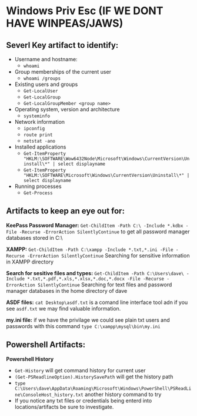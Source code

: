 # Windows Priv Esc (IF WE DONT HAVE WINPEAS/JAWS)

## Severl Key artifact to identify:

- Username and hostname:
    - `whoami`
- Group memberships of the current user
    - `whoami /groups`
- Existing users and groups
    - `Get-LocalUser`
    - `Get-LocalGroup`
    - `Get-LocalGroupMember <group name>`
- Operating system, version and architecture
    - `systeminfo`
- Network information
    - `ipconfig`
    - `route print`
    - `netstat -ano`
- Installed applications
    - `Get-ItemProperty "HKLM:\SOFTWARE\Wow6432Node\Microsoft\Windows\CurrentVersion\Uninstall\*" | select displayname`
    - `Get-ItemProperty "HKLM:\SOFTWARE\Microsoft\Windows\CurrentVersion\Uninstall\*" | select displayname`
- Running processes
    - `Get-Process`


## Artifacts to keep an eye out for:

**KeePass Password Manager:**
`Get-ChildItem -Path C:\ -Include *.kdbx -File -Recurse -ErrorAction SilentlyContinue` to get all password manager databases stored in C:\

**XAMPP:**
`Get-ChildItem -Path C:\xampp -Include *.txt,*.ini -File -Recurse -ErrorAction SilentlyContinue` Searching for sensitive information in XAMPP directory

**Search for sesitive files and types:**
`Get-ChildItem -Path C:\Users\dave\ -Include *.txt,*.pdf,*.xls,*.xlsx,*.doc,*.docx -File -Recurse -ErrorAction SilentlyContinue` Searching for text files and password manager databases in the home directory of dave

**ASDF files:**
`cat Desktop\asdf.txt` is a comand line interface tool adn if you see `asdf.txt` we may find valuable information. 

**my.ini file:**
if we have the privilage we could see plain txt users and passwords with this command `type C:\xampp\mysql\bin\my.ini`

## Powershell Artifacts:

**Powershell History** 
- `Get-History` will get command history for current user
- `(Get-PSReadlineOption).HistorySavePath` will get the history path
- `type C:\Users\dave\AppData\Roaming\Microsoft\Windows\PowerShell\PSReadLine\ConsoleHost_history.txt` another history command to try 
- If you notice any txt files or credentials being enterd into locations/artifacts be sure to investigate.

  
